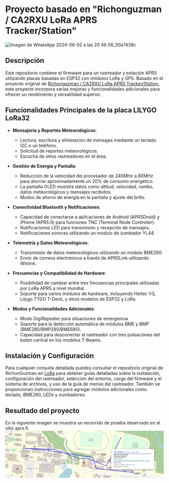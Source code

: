 # Proyecto basado en "Richonguzman / CA2RXU LoRa APRS Tracker/Station"

![Imagen de WhatsApp 2024-06-02 a las 20 46 08_30a7438c](https://github.com/minorc23/Taller-Integrador-LoRa-APRS/assets/110120203/fa05406b-dc44-4e90-af0c-ab6f79c1a978)

## Descripción

Este repositorio contiene el firmware para un rastreador y estación APRS utilizando placas basadas en ESP32 con módulos LoRa y GPS. Basado en el proyecto original de [Richonguzman / CA2RXU LoRa APRS Tracker/Station](https://github.com/richonguzman/LoRa_APRS_Tracker), este proyecto incorpora varias mejoras y funcionalidades adicionales para ofrecer un rendimiento y versatilidad superior.

## Funcionalidades Principales de la placa LILYGO LoRa32

- **Mensajería y Reportes Meteorológicos**:
  - Lectura, escritura y eliminación de mensajes mediante un teclado I2C o un teléfono.
  - Solicitud de reportes meteorológicos.
  - Escucha de otros rastreadores en el área.

- **Gestión de Energía y Pantalla**:
  - Reducción de la velocidad del procesador de 240MHz a 80MHz para ahorrar aproximadamente un 20% de consumo energético.
  - La pantalla OLED muestra datos como altitud, velocidad, rumbo, datos meteorológicos y mensajes recibidos.
  - Modos de ahorro de energía en la pantalla y ajuste del brillo.

- **Conectividad Bluetooth y Notificaciones**:
  - Capacidad de conectarse a aplicaciones de Android (APRSDroid) y iPhone (APRS.fi) para funciones TNC (Terminal Node Controller).
  - Notificaciones LED para transmisión y recepción de mensajes.
  - Notificaciones sonoras utilizando un módulo de zumbador YL44.

- **Telemetría y Datos Meteorológicos**:
  - Transmisión de datos meteorológicos utilizando un módulo BME280.
  - Envío de correos electrónicos a través de APRSLink utilizando Winlink.

- **Frecuencias y Compatibilidad de Hardware**:
  - Posibilidad de cambiar entre tres frecuencias principales utilizadas por LoRa APRS a nivel mundial.
  - Soporte para varios módulos de hardware, incluyendo Heltec V3, Lilygo TTGO T-Deck, y otros modelos de ESP32 y LoRa.

- **Modos y Funcionalidades Adicionales**:
  - Modo DigiRepeater para situaciones de emergencia.
  - Soporte para la detección automática de módulos BME y BMP (BME280/BMP280/BME680).
  - Capacidad para desconectar el rastreador con tres pulsaciones del botón central en los modelos T-Beams.

## Instalación y Configuración

Para cualquier consulta detallada puedes consultar el repositorio original de RichonGuzman en [LoRa](https://github.com/richonguzman/LoRa_APRS_Tracker) para obtener guías detalladas sobre la instalación, configuración del rastreador, selección del entorno, carga del firmware y el sistema de archivos, y uso de la guía de menús del rastreador. También se proporcionan instrucciones para agregar módulos adicionales como teclado, BME280, LEDs y zumbadores.

## Resultado del proyecto

En la siguiente imagen se muestra un recorrido de prueba observado en el sitio aprs.fi 
![Alt text](images/repo.jpeg)


